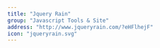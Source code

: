 ```yaml
---
title: "Jquery Rain"
group: "Javascript Tools & Site"
address: "http://www.jqueryrain.com/?eHFlhejF"
icon: "jqueryrain.svg"
---
```


